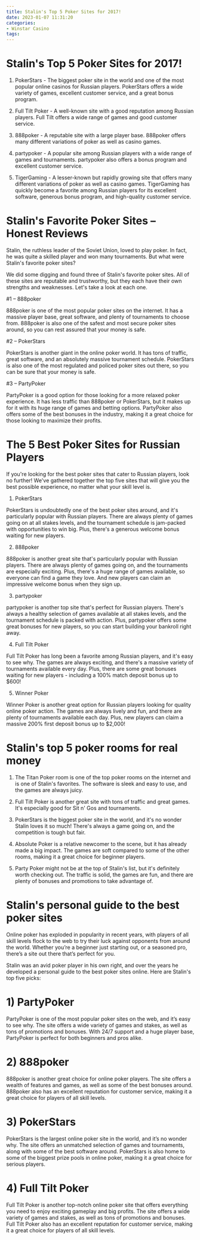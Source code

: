 ```yaml
---
title: Stalin's Top 5 Poker Sites for 2017!
date: 2023-01-07 11:31:20
categories:
- Winstar Casino
tags:
---
```



#  Stalin's Top 5 Poker Sites for 2017!

1. PokerStars - The biggest poker site in the world and one of the most popular online casinos for Russian players. PokerStars offers a wide variety of games, excellent customer service, and a great bonus program.

2. Full Tilt Poker - A well-known site with a good reputation among Russian players. Full Tilt offers a wide range of games and good customer service.

3. 888poker - A reputable site with a large player base. 888poker offers many different variations of poker as well as casino games.

4. partypoker - A popular site among Russian players with a wide range of games and tournaments. partypoker also offers a bonus program and excellent customer service.

5. TigerGaming - A lesser-known but rapidly growing site that offers many different variations of poker as well as casino games. TigerGaming has quickly become a favorite among Russian players for its excellent software, generous bonus program, and high-quality customer service.

#  Stalin's Favorite Poker Sites – Honest Reviews

Stalin, the ruthless leader of the Soviet Union, loved to play poker. In fact, he was quite a skilled player and won many tournaments. But what were Stalin's favorite poker sites?

We did some digging and found three of Stalin's favorite poker sites. All of these sites are reputable and trustworthy, but they each have their own strengths and weaknesses. Let's take a look at each one.

#1 – 888poker

888poker is one of the most popular poker sites on the internet. It has a massive player base, great software, and plenty of tournaments to choose from. 888poker is also one of the safest and most secure poker sites around, so you can rest assured that your money is safe.

#2 – PokerStars

PokerStars is another giant in the online poker world. It has tons of traffic, great software, and an absolutely massive tournament schedule. PokerStars is also one of the most regulated and policed poker sites out there, so you can be sure that your money is safe.

#3 – PartyPoker

PartyPoker is a good option for those looking for a more relaxed poker experience. It has less traffic than 888poker or PokerStars, but it makes up for it with its huge range of games and betting options. PartyPoker also offers some of the best bonuses in the industry, making it a great choice for those looking to maximize their profits.

#  The 5 Best Poker Sites for Russian Players

If you're looking for the best poker sites that cater to Russian players, look no further! We've gathered together the top five sites that will give you the best possible experience, no matter what your skill level is.

1. PokerStars

PokerStars is undoubtedly one of the best poker sites around, and it's particularly popular with Russian players. There are always plenty of games going on at all stakes levels, and the tournament schedule is jam-packed with opportunities to win big. Plus, there's a generous welcome bonus waiting for new players.

2. 888poker

888poker is another great site that's particularly popular with Russian players. There are always plenty of games going on, and the tournaments are especially exciting. Plus, there's a huge range of games available, so everyone can find a game they love. And new players can claim an impressive welcome bonus when they sign up.

3. partypoker

partypoker is another top site that's perfect for Russian players. There's always a healthy selection of games available at all stakes levels, and the tournament schedule is packed with action. Plus, partypoker offers some great bonuses for new players, so you can start building your bankroll right away.

4. Full Tilt Poker

Full Tilt Poker has long been a favorite among Russian players, and it's easy to see why. The games are always exciting, and there's a massive variety of tournaments available every day. Plus, there are some great bonuses waiting for new players - including a 100% match deposit bonus up to $600!

5. Winner Poker

Winner Poker is another great option for Russian players looking for quality online poker action. The games are always lively and fun, and there are plenty of tournaments available each day. Plus, new players can claim a massive 200% first deposit bonus up to $2,000!

#  Stalin's top 5 poker rooms for real money

1. The Titan Poker room is one of the top poker rooms on the internet and is one of Stalin's favorites. The software is sleek and easy to use, and the games are always juicy.

2. Full Tilt Poker is another great site with tons of traffic and great games. It's especially good for Sit n' Gos and tournaments.

3. PokerStars is the biggest poker site in the world, and it's no wonder Stalin loves it so much! There's always a game going on, and the competition is tough but fair.

4. Absolute Poker is a relative newcomer to the scene, but it has already made a big impact. The games are soft compared to some of the other rooms, making it a great choice for beginner players.

5. Party Poker might not be at the top of Stalin's list, but it's definitely worth checking out. The traffic is solid, the games are fun, and there are plenty of bonuses and promotions to take advantage of.

#  Stalin's personal guide to the best poker sites

Online poker has exploded in popularity in recent years, with players of all skill levels flock to the web to try their luck against opponents from around the world. Whether you’re a beginner just starting out, or a seasoned pro, there’s a site out there that’s perfect for you.

Stalin was an avid poker player in his own right, and over the years he developed a personal guide to the best poker sites online. Here are Stalin's top five picks:



# 1) PartyPoker

PartyPoker is one of the most popular poker sites on the web, and it’s easy to see why. The site offers a wide variety of games and stakes, as well as tons of promotions and bonuses. With 24/7 support and a huge player base, PartyPoker is perfect for both beginners and pros alike.

# 2) 888poker

888poker is another great choice for online poker players. The site offers a wealth of features and games, as well as some of the best bonuses around. 888poker also has an excellent reputation for customer service, making it a great choice for players of all skill levels.

# 3) PokerStars

PokerStars is the largest online poker site in the world, and it’s no wonder why. The site offers an unmatched selection of games and tournaments, along with some of the best software around. PokerStars is also home to some of the biggest prize pools in online poker, making it a great choice for serious players.

# 4) Full Tilt Poker

Full Tilt Poker is another top-notch online poker site that offers everything you need to enjoy exciting gameplay and big profits. The site offers a wide variety of games and stakes, as well as tons of promotions and bonuses. Full Tilt Poker also has an excellent reputation for customer service, making it a great choice for players of all skill levels.